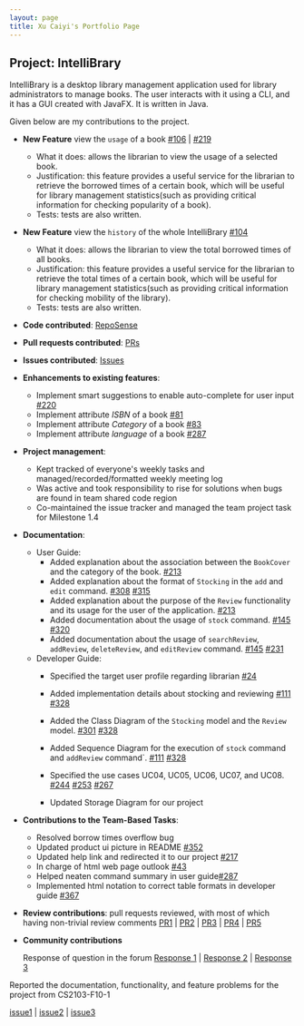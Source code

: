 ```yaml
---
layout: page
title: Xu Caiyi's Portfolio Page
---
```


## Project: IntelliBrary

IntelliBrary is a desktop library management application used for library administrators to manage books. The user interacts with it using a CLI, and it has a GUI created with JavaFX. It is written in Java.

Given below are my contributions to the project.

* **New Feature** view the `usage` of a book [#106](https://github.com/AY2021S1-CS2103-F09-3/tp/pull/106) | [#219](https://github.com/AY2021S1-CS2103-F09-3/tp/pull/219)
    * What it does: allows the librarian to view the usage of a selected book.
    * Justification: this feature provides a useful service for the librarian to retrieve the borrowed times of a certain book,
      which will be useful for library management statistics(such as providing critical information for checking popularity of a book).
    * Tests: tests are also written.

* **New Feature** view the `history` of the whole IntelliBrary [#104](https://github.com/AY2021S1-CS2103-F09-3/tp/pull/104)
    * What it does: allows the librarian to view the total borrowed times of all books.
    * Justification: this feature provides a useful service for the librarian to retrieve the total times of a certain book,
      which will be useful for library management statistics(such as providing critical information for checking mobility of the library).
    * Tests: tests are also written.

* **Code contributed**: [RepoSense](https://nus-cs2103-ay2021s1.github.io/tp-dashboard/#breakdown=true&search=caiyi34777&sort=groupTitle&sortWithin=title&since=2020-08-14&timeframe=commit&mergegroup=&groupSelect=groupByRepos&checkedFileTypes=docs~functional-code~test-code~other)
* **Pull requests contributed**: [PRs](https://github.com/AY2021S1-CS2103-F09-3/tp/pulls?q=is%3Apr+author%3ACaiyi34777)
* **Issues contributed**: [Issues](https://github.com/AY2021S1-CS2103-F09-3/tp/issues/created_by/Caiyi34777)

* **Enhancements to existing features**:
  * Implement smart suggestions to enable auto-complete for user input [#220](https://github.com/AY2021S1-CS2103-F09-3/tp/pull/220)
  * Implement attribute _ISBN_ of a book [#81](https://github.com/AY2021S1-CS2103-F09-3/tp/pull/81)
  * Implement attribute _Category_ of a book [#83](https://github.com/AY2021S1-CS2103-F09-3/tp/pull/83)
  * Implement attribute _language_ of a book [#287](https://github.com/AY2021S1-CS2103-F09-3/tp/pull/287)
  
* **Project management**:
  * Kept tracked of everyone's weekly tasks and managed/recorded/formatted weekly meeting log
  * Was active and took responsibility to rise for solutions when bugs are found in team shared code region
  * Co-maintained the issue tracker and managed the team project task for Milestone 1.4

* **Documentation**:
  * User Guide:
    * Added explanation about the association between the `BookCover` and the category of the book. [#213](https://github.com/AY2021S1-CS2103-F09-3/tp/pull/213)
    * Added explanation about the format of `Stocking` in the `add` and `edit` command. [#308](https://github.com/AY2021S1-CS2103-F09-3/tp/pull/308) [#315](https://github.com/AY2021S1-CS2103-F09-3/tp/pull/315)
    * Added explanation about the purpose of the `Review` functionality and its usage for the user of the application. [#213](https://github.com/AY2021S1-CS2103-F09-3/tp/pull/213)
    * Added documentation about the usage of `stock` command. [#145](https://github.com/AY2021S1-CS2103-F09-3/tp/pull/145) [#320](https://github.com/AY2021S1-CS2103-F09-3/tp/pull/320)
    * Added documentation about the usage of `searchReview`, `addReview`, `deleteReview`, and `editReview` command. [#145](https://github.com/AY2021S1-CS2103-F09-3/tp/pull/145) [#231](https://github.com/AY2021S1-CS2103-F09-3/tp/pull/231)
  * Developer Guide:
    * Specified the target user profile regarding librarian [#24](https://github.com/AY2021S1-CS2103-F09-3/tp/pull/24)
    * Added implementation details about stocking and reviewing [#111](https://github.com/AY2021S1-CS2103-F09-3/tp/pull/111) [#328](https://github.com/AY2021S1-CS2103-F09-3/tp/pull/328)
    * Added the Class Diagram of the `Stocking` model and the `Review` model. [#301](https://github.com/AY2021S1-CS2103-F09-3/tp/pull/301) [#328](https://github.com/AY2021S1-CS2103-F09-3/tp/pull/328)
    * Added Sequence Diagram for the execution of `stock` command and `addReview` command`. [#111](https://github.com/AY2021S1-CS2103-F09-3/tp/pull/111) [#328](https://github.com/AY2021S1-CS2103-F09-3/tp/pull/328)
    * Specified the use cases UC04, UC05, UC06, UC07, and UC08. [#244](https://github.com/AY2021S1-CS2103-F09-3/tp/pull/244) [#253](https://github.com/AY2021S1-CS2103-F09-3/tp/pull/253) [#267](https://github.com/AY2021S1-CS2103-F09-3/tp/pull/267)
    
    * Updated Storage Diagram for our project


* **Contributions to the Team-Based Tasks**:
    * Resolved borrow times overflow bug
    * Updated product ui picture in README [#352](https://github.com/AY2021S1-CS2103-F09-3/tp/pull/352)
    * Updated help link and redirected it to our project [#217](https://github.com/AY2021S1-CS2103-F09-3/tp/pull/217)
    * In charge of html web page outlook [#43](https://github.com/AY2021S1-CS2103-F09-3/tp/pull/43/commits/869500cb799cb58936f101df1e4f5434651d33ad)
    * Helped neaten command summary in user guide[#287](https://github.com/AY2021S1-CS2103-F09-3/tp/pull/287/commits/1fcd3bcc09d4ed23837ebf467d968f2a065439cf)
    * Implemented html notation to correct table formats in developer guide [#367](https://github.com/AY2021S1-CS2103-F09-3/tp/pull/367)
    
* **Review contributions**:
    pull requests reviewed, with most of which having non-trivial review comments
    [PR1](https://github.com/AY2021S1-CS2103-F09-3/tp/pull/279) 
    | [PR2](https://github.com/AY2021S1-CS2103-F09-3/tp/pull/303) 
    | [PR3](https://github.com/AY2021S1-CS2103-F09-3/tp/pull/363) 
    | [PR4](https://github.com/AY2021S1-CS2103-F09-3/tp/pull/340) 
    | [PR5](https://github.com/AY2021S1-CS2103-F09-3/tp/pull/96) 

* **Community contributions**

    Response of question in the forum
[Response 1](https://github.com/nus-cs2103-AY2021S1/forum/issues/247)
| [Response 2](https://github.com/nus-cs2103-AY2021S1/forum/issues/407)
| [Response 3](https://github.com/nus-cs2103-AY2021S1/forum/issues/374)

Reported the documentation, functionality, and feature problems for the project from CS2103-F10-1

[issue1](https://github.com/AY2021S1-CS2103-F10-3/tp/issues/123)
| [issue2](https://github.com/AY2021S1-CS2103-F10-3/tp/issues/118)
| [issue3](https://github.com/AY2021S1-CS2103-F10-3/tp/issues/117)
